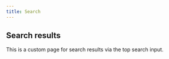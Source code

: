 ```yaml
---
title: Search
---
```


## Search results

This is a custom page for search results via the top search input.

<div id="search-results"></div>
